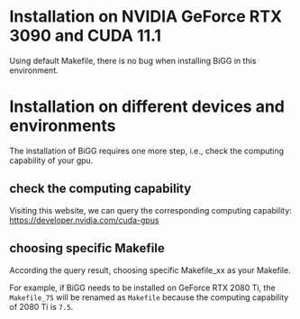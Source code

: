 # Installation on NVIDIA GeForce RTX 3090 and CUDA 11.1
Using default Makefile, there is no bug when installing BiGG in this environment.

# Installation on different devices and environments
The installation of BiGG requires one more step, i.e., check the computing capability of your gpu.

## check the computing capability
Visiting this website, we can query the corresponding computing capability: https://developer.nvidia.com/cuda-gpus

## choosing specific Makefile
According the query result, choosing specific Makefile_xx as your Makefile.

For example, if BiGG needs to be installed on GeForce RTX 2080 Ti, the `Makefile_75` will be renamed as `Makefile`
because the computing capability of 2080 Ti is `7.5`.

